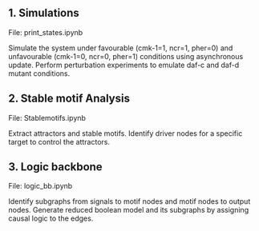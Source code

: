## 1. Simulations

File: print_states.ipynb

Simulate the system under favourable (cmk-1=1, ncr=1, pher=0) and unfavourable (cmk-1=0, ncr=0, pher=1) conditions using asynchronous update. Perform perturbation experiments to emulate daf-c and daf-d mutant conditions. 


## 2. Stable motif Analysis

File: Stablemotifs.ipynb

Extract attractors and stable motifs. Identify driver nodes for a specific target to control the attractors. 


## 3. Logic backbone

File: logic_bb.ipynb

Identify subgraphs from signals to motif nodes and motif nodes to output nodes. Generate reduced boolean model and its subgraphs by assigning causal logic to the edges. 

